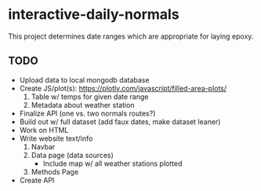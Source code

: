 # interactive-daily-normals
This project determines date ranges which are appropriate for laying epoxy.

## TODO
* Upload data to local mongodb database 
* Create JS/plot(s): https://plotly.com/javascript/filled-area-plots/ 
    1. Table w/ temps for given date range
    2. Metadata about weather station
* Finalize API (one vs. two normals routes?)
* Build out w/ full dataset (add faux dates, make dataset leaner)
* Work on HTML
* Write website text/info
    1. Navbar
    2. Data page (data sources)
        * Include map w/ all weather stations plotted
    3. Methods Page
* Create API
